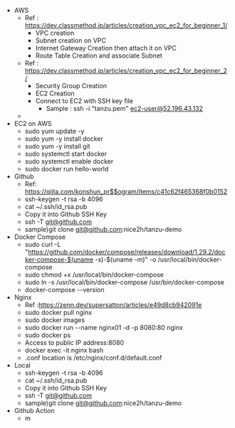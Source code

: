 -   AWS
    -   Ref : https://dev.classmethod.jp/articles/creation_vpc_ec2_for_beginner_1/
        -   VPC creation
        -   Subnet creation on VPC
        -   Internet Gateway Creation then attach it on VPC
        -   Route Table Creation and associate Subnet
    -   Ref : https://dev.classmethod.jp/articles/creation_vpc_ec2_for_beginner_2/
        -   Security Group Creation
        -   EC2 Creation
        -   Connect to EC2 with SSH key file
            -   Sample : ssh -i "tanzu.pem" ec2-user@52.196.43.132
    -
-   EC2 on AWS
    -   sudo yum update -y
    -   sudo yum -y install docker
    -   sudo yum -y install git
    -   sudo systemctl start docker
    -   sudo systemctl enable docker
    -   sudo docker run hello-world
-   Github
    -   Ref: https://qiita.com/konshun_pr$$ogram/items/c41c62f465368f0b0152
    -   ssh-keygen -t rsa -b 4096
    -   cat ~/.ssh/id_rsa.pub
    -   Copy it into Github SSH Key
    -   ssh -T git@github.com
    -   sample)git clone git@github.com:nice2h/tanzu-demo
-   Docker Compose
    -   sudo curl -L "https://github.com/docker/compose/releases/download/1.29.2/docker-compose-$(uname -s)-$(uname -m)" -o /usr/local/bin/docker-compose
    -   sudo chmod +x /usr/local/bin/docker-compose
    -   sudo ln -s /usr/local/bin/docker-compose /usr/bin/docker-compose
    -   docker-compose --version
-   Nginx
    -   Ref :https://zenn.dev/supersatton/articles/e49d8cb942091e
    -   sudo docker pull nginx
    -   sudo docker images
    -   sudo docker run --name nginx01 -d -p 8080:80 nginx
    -   sudo docker ps
    -   Access to public IP address:8080
    -   docker exec -it nginx bash
    -   .conf location is /etc/nginx/conf.d/default.conf
-   Local
    -   ssh-keygen -t rsa -b 4096
    -   cat ~/.ssh/id_rsa.pub
    -   Copy it into Github SSH Key
    -   ssh -T git@github.com
    -   sample)git clone git@github.com:nice2h/tanzu-demo
-   Github Action
    -   m
